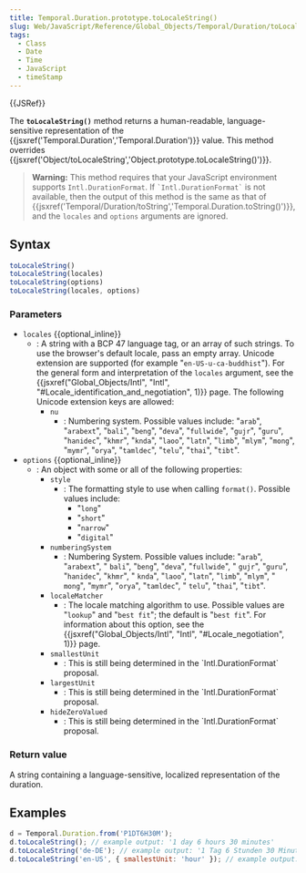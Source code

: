 ```yaml
---
title: Temporal.Duration.prototype.toLocaleString()
slug: Web/JavaScript/Reference/Global_Objects/Temporal/Duration/toLocaleString
tags:
  - Class
  - Date
  - Time
  - JavaScript
  - timeStamp
---
```

{{JSRef}}

The **`toLocaleString()`** method returns a human-readable, language-sensitive
representation of the
{{jsxref('Temporal.Duration','Temporal.Duration')}} value. This
method overrides
{{jsxref('Object/toLocaleString','Object.prototype.toLocaleString()')}}.

> **Warning:** This method requires that your JavaScript environment supports
> `Intl.DurationFormat`. If `` `Intl.DurationFormat` `` is not available, then
> the output of this method is the same as that of
> {{jsxref('Temporal/Duration/toString','Temporal.Duration.toString()')}},
> and the `locales` and `options` arguments are ignored.

## Syntax

```js
toLocaleString()
toLocaleString(locales)
toLocaleString(options)
toLocaleString(locales, options)
```

### Parameters

- `locales` {{optional_inline}}
  - : A string with a BCP 47 language tag, or an array of such strings. To use
    the browser's default locale, pass an empty array. Unicode extension are
    supported (for example "`en-US-u-ca-buddhist`"). For the general form and
    interpretation of the `locales` argument, see the
    {{jsxref("Global_Objects/Intl", "Intl",
			"#Locale_identification_and_negotiation", 1)}}
    page. The following Unicode extension keys are allowed:
    - `nu`
      - : Numbering system. Possible values include: "`arab`", "`arabext`",
        "`bali`", "`beng`", "`deva`", "`fullwide`", "`gujr`", "`guru`",
        "`hanidec`", "`khmr`", "`knda`", "`laoo`", "`latn`", "`limb`", "`mlym`",
        "`mong`", "`mymr`", "`orya`", "`tamldec`", "`telu`", "`thai`", "`tibt`".
- `options` {{optional_inline}}
  - : An object with some or all of the following properties:
    - `style`
      - : The formatting style to use when calling `format()`. Possible values
        include:
        - "`long`"
        - "`short`"
        - "`narrow`"
        - "`digital`"
    - `numberingSystem`
      - : Numbering System. Possible values include: "`arab`", "`arabext`", "
        `bali`", "`beng`", "`deva`", "`fullwide`", " `gujr`", "`guru`",
        "`hanidec`", "`khmr`", " `knda`", "`laoo`", "`latn`", "`limb`",
        "`mlym`", " `mong`", "`mymr`", "`orya`", "`tamldec`", " `telu`",
        "`thai`", "`tibt`".
    - `localeMatcher`
      - : The locale matching algorithm to use. Possible values are "`lookup`"
        and "`best fit`"; the default is "`best fit`". For information about
        this option, see the
        {{jsxref("Global_Objects/Intl", "Intl", "#Locale_negotiation", 1)}}
        page.
    - `smallestUnit`
      - : <!-- TK -->This is still being determined in the
        \`Intl.DurationFormat\` proposal.
    - `largestUnit`
      - : <!-- TK -->This is still being determined in the
        \`Intl.DurationFormat\` proposal.
    - `hideZeroValued`
      - : <!-- TK -->This is still being determined in the
        \`Intl.DurationFormat\` proposal.

### Return value

A string containing a language-sensitive, localized representation of the
duration.

## Examples

```js
d = Temporal.Duration.from('P1DT6H30M');
d.toLocaleString(); // example output: '1 day 6 hours 30 minutes'
d.toLocaleString('de-DE'); // example output: '1 Tag 6 Stunden 30 Minuten'
d.toLocaleString('en-US', { smallestUnit: 'hour' }); // example output: '1 day 6 hours'
```
